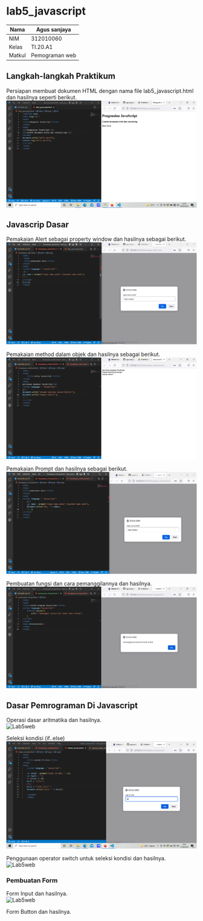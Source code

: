 # lab5_javascript

| Nama       | Agus sanjaya   |
| ---------- | -------------  |
| NIM        | 312010060      |
| Kelas      | TI.20.A1       |
| Matkul     | Pemograman web |

## Langkah-langkah Praktikum
Persiapan membuat dokumen HTML dengan nama file lab5_javascript.html dan hasilnya seperti berikut.<br>
![Lab5web](img/pengenalan%20java%20scrip.png)<br>

## Javascrip Dasar
Pemakaian Alert sebagai property window dan hasilnya sebagai berikut.<br>
![Lab5web](img/Pemakaian%20Alert.png)<br>

Pemakaian method dalam objek dan hasilnya sebagai berikut.<br>
![Lab5web](img/Pemakaian%20method.png)<br>

Pemakaian Prompt dan hasilnya sebagai berikut.<br>
![Lab5web](img/Pemakaian%20Prompt.png)<br>

Pembuatan fungsi dan cara pemanggilannya dan hasilnya.<br>
![Lab5web](img/pembuatan%20fungsi.png)<br>

## Dasar Pemrograman Di Javascript
Operasi dasar aritmatika dan hasilnya.<br>
![Lab5web](img/operasi%20dasar%20aritmatika.png)<br>

Seleksi kondisi (if..else)<br>
![Lab5web](img/seleksi%20kondisi.PNG)

Penggunaan operator switch untuk seleksi kondisi dan hasilnya.<br>
![Lab5web](img/operator%20switch.png)<br>

### Pembuatan Form
Form Input dan hasilnya.<br>
![Lab5web](img/form%20input.PNG)<br>

Form Button dan hasilnya.<br>
